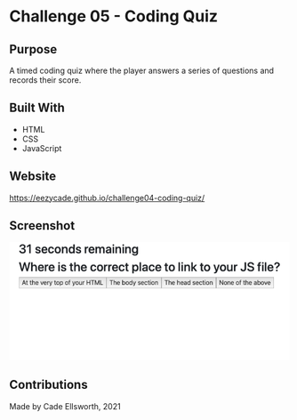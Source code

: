 # Challenge 05 - Coding Quiz

## Purpose
A timed coding quiz where the player answers a series of questions and records their score.

## Built With
* HTML
* CSS
* JavaScript

## Website
https://eezycade.github.io/challenge04-coding-quiz/

## Screenshot
<img src="./assets/images/Challenge 4 README screenshot.png"/>

## Contributions
Made by Cade Ellsworth, 2021